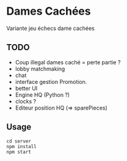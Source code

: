 # Dames Cachées

Variante jeu échecs dame cachées

TODO
-----

* Coup illegal dames caché = perte partie ?
* lobby matchmaking
* chat
* interface gestion Promotion.
* better UI
* Engine HQ (Python ?)
* clocks ?
* Editeur position HQ (=> sparePieces)

Usage
-----

```
cd server
npm install
npm start
```
